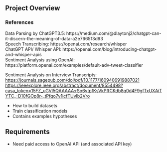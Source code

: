 ## Project Overview
### References
<p> Data Parsing by ChatGPT3.5: https://medium.com/@dlaytonj2/chatgpt-can-it-discern-the-meaning-of-data-a2e766513d93 <br>
Speech Transcribing: https://openai.com/research/whisper <br>
ChatGPT API/ Whisper API: https://openai.com/blog/introducing-chatgpt-and-whisper-apis <br>
Sentiment Analysis using OpenAI: https://platform.openai.com/examples/default-adv-tweet-classifier </p>

Sentiment Analysis on Interview Transcripts: https://journals.sagepub.com/doi/pdf/10.1177/1609406919887021 <br>
https://ieeexplore.ieee.org/abstract/document/8554498?casa_token=15FZ_uGVI5QAAAAA:rSo6vtpfKsVkPffCKdb8q0d4F9gfTxUXAiTYTC_-D10fGOp8r-_tPfqo7v1icfTUvIb2Vro <br>
- How to build datasets
- Train classification models
- Contains examples hypotheses

## Requirements
- Need paid access to OpenAI API (and associated API key)